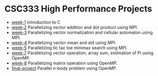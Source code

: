 # CSC333 High Performance Projects

- [week-1](week-1-c-bootcamp) introduction to C
- [week-2](week-2-mpi) Parallelizing vector addition and dot product using MPI.
- [week-3](week-3-mpi-collective) Parallelizing vector normalization and cellular automaton using MPI.
- [week-4](week-4-mpi-advanced) Parallelizing vector mean and std using MPI.
- [week-5](week-5-ttt) Parallelizing tic tac toe minimax search using MPI.
- [week-7](week-7-openmp) Parallelizing vector operation, array sum, estimation of Pi using OpenMP.
- [week-8](week-8-caches) Parallelizing matrix operation using OpenMP.
- [final-project](csc333-final-project) Parallel n-body problem using OpenMP.